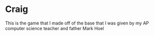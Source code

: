 # Craig
This is the game that I made off of the base that I was given by my AP computer science teacher and father Mark Hoel
